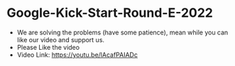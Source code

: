 # Google-Kick-Start-Round-E-2022
* We are solving the problems (have some patience), mean while you can like our video and support us. 
* Please Like the video
* Video Link: https://youtu.be/lAcafPAIADc
